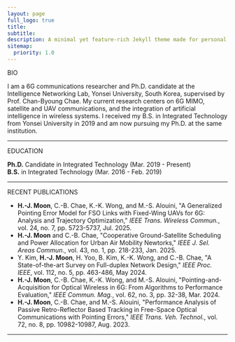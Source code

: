 ```yaml
---
layout: page
full_logo: true
title: 
subtitle: 
description: A minimal yet feature-rich Jekyll theme made for personal websites and blogs.
sitemap:
  priority: 1.0
---
```


<!--
<div class="bio-container">
  <img src="/assets/img/new_profile_wide_final.png" alt="My Photo" class="profile-photo">
  <div class="bio-content">
    <p class="describe-text">
      I am a 6G communications researcher and a Ph.D. candidate at the Intelligence Networking Lab, Yonsei University, South Korea, under the supervision of Prof. Chan-Byoung Chae. Currently, my research focuses on 6G MIMO, satellite and UAV communications, and artificial intelligence. I received my B.S. degree from the School of Integrated Technology at Yonsei University in 2019, where I am currently pursuing the Ph.D. degree.
    </p>
  </div>
</div>
-->

<p class="main-title"> BIO</p>
<p class="main-text"> I am a 6G communications researcher and Ph.D. candidate at the Intelligence Networking Lab, Yonsei University, South Korea, supervised by Prof. Chan-Byoung Chae. My current research centers on 6G MIMO, satellite and UAV communications, and the integration of artificial intelligence in wireless systems. I received my B.S. in Integrated Technology from Yonsei University in 2019 and am now pursuing my Ph.D. at the same institution. </p>

<hr class="section-divider">

<p class="main-title"> EDUCATION</p>
<p class="main-text"> 
<strong>Ph.D.</strong> Candidate in Integrated Technology (<span class="date-text">Mar. 2019 - Present</span>)<br>
<strong>B.S.</strong> in Integrated Technology (<span class="date-text">Mar. 2016 - Feb. 2019</span>)
</p>

<hr class="section-divider">

<p class="main-title"> RECENT PUBLICATIONS</p>
<ul class="publications-list main-text">
  <li>
<strong>H.-J. Moon</strong>, C.-B. Chae, K.-K. Wong, and M.-S. Alouini, "A Generalized Pointing Error Model for FSO Links with Fixed-Wing UAVs for 6G: Analysis and Trajectory Optimization," <em class="journal-title">IEEE Trans. Wireless Commun.</em>, vol. 24, no. 7, pp. 5723-5737, Jul. 2025.<br>
  </li>
  <li>
<strong>H.-J. Moon</strong> and C.-B. Chae, "Cooperative Ground-Satellite Scheduling and Power Allocation for Urban Air Mobility Newtorks," <em class="journal-title">IEEE J. Sel. Areas Commun.</em>, vol. 43, no. 1, pp. 218-233, Jan. 2025.<br>
  </li>
  <li>
Y. Kim, <strong>H.-J. Moon</strong>, H. Yoo, B. Kim, K.-K. Wong, and C.-B. Chae, "A State-of-the-art Survey on Full-duplex Network Design," <em class="journal-title">IEEE Proc. IEEE</em>, vol. 112, no. 5, pp. 463-486, May 2024.<br>
  </li>
  <li>
<strong>H.-J. Moon</strong>, C.-B. Chae, K.-K. Wong, and M.-S. Alouini, "Pointing-and-Acquisition for Optical Wireless in 6G: From Algorithms to Performance Evaluation," <em class="journal-title">IEEE Commun. Mag.</em>, vol. 62, no. 3, pp. 32-38, Mar. 2024.<br>
  </li>
  <li>
<strong>H.-J. Moon</strong>, C.-B. Chae, and M.-S. Alouini, "Performance Analysis of Passive Retro-Reflector Based Tracking in Free-Space Optical Communications with Pointing Errors," <em class="journal-title">IEEE Trans. Veh. Technol.</em>, vol. 72, no. 8, pp. 10982-10987, Aug. 2023.<br>
  </li>
</ul>

<hr class="section-divider">


<br>
<br>
<br>
<br>
<br>
<br>
